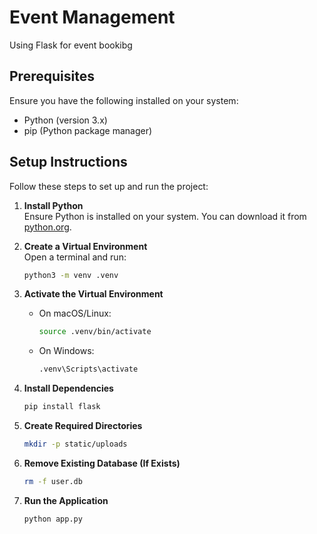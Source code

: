 # Event Management

Using Flask for event bookibg

## Prerequisites

Ensure you have the following installed on your system:

- Python (version 3.x)
- pip (Python package manager)

## Setup Instructions

Follow these steps to set up and run the project:

1. **Install Python**  
   Ensure Python is installed on your system. You can download it from [python.org](https://www.python.org/).

2. **Create a Virtual Environment**  
   Open a terminal and run:
   ```sh
   python3 -m venv .venv
   ```

3. **Activate the Virtual Environment**  
   - On macOS/Linux:
     ```sh
     source .venv/bin/activate
     ```
   - On Windows:
     ```sh
     .venv\Scripts\activate
     ```

4. **Install Dependencies**  
   ```sh
   pip install flask
   ```

5. **Create Required Directories**  
   ```sh
   mkdir -p static/uploads
   ```

6. **Remove Existing Database (If Exists)**  
   ```sh
   rm -f user.db
   ```

7. **Run the Application**  
   ```sh
   python app.py
   ```

